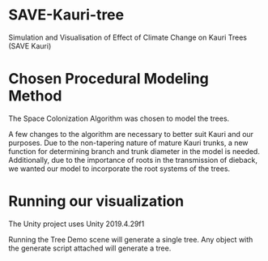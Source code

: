 # SAVE-Kauri-tree
Simulation and Visualisation of Effect of Climate Change on Kauri Trees (SAVE Kauri) 

# Chosen Procedural Modeling Method
The Space Colonization Algorithm was chosen to model the trees.

A few changes to the algorithm are necessary to better suit Kauri and our purposes. Due to the non-tapering nature of mature Kauri trunks, a new function for determining branch and trunk diameter in the model is needed. Additionally, due to the importance of roots in the transmission of dieback, we wanted our model to incorporate the root systems of the trees.

# Running our visualization
The Unity project uses Unity 2019.4.29f1

Running the Tree Demo scene will generate a single tree. Any object with the generate script attached will generate a tree.
